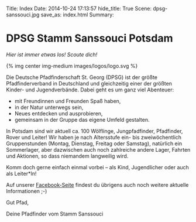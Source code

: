 Title: Index
Date: 2014-10-24 17:13:57
hide_title: True
Scene: dpsg-sanssouci.jpg
save_as: index.html
Summary: 

# DPSG Stamm Sanssouci Potsdam

*Hier ist immer etwas los! Scoute dich!*

{% img center img-medium images/logos/logo.svg %}

Die Deutsche Pfadfinderschaft St. Georg (DPSG) ist der größte Pfadfinderverband in Deutschland und gleichzeitig einer der größten Kinder- und Jugendverbände. Dabei geht es um ganz viel Abenteuer:

* mit Freundinnen und Freunden Spaß haben,
* in der Natur unterwegs sein,
* Neues entdecken und ausprobieren,
* gemeinsam in der Gruppe das eigene Umfeld gestalten.

In Potsdam sind wir aktuell ca. 100 Wölflinge, Jungpfadfinder, Pfadfinder, Rover und Leiter! Wir haben je nach Altersstufe ein- bis zweiwöchentlich Gruppenstunden (Montag, Dienstag, Freitag oder Samstag), natürlich ein Sommerlager, aber dazwischen auch noch zahlreiche andere Lager, Fahrten und Aktionen, so dass niemandem langweilig wird. 

Komm doch gerne einfach einmal vorbei – als Kind, Jugendlicher oder auch als Leiter*In!

Auf unserer [Facebook-Seite](https://www.facebook.com/pfadispotsdam) findest du übrigens auch noch weitere aktuelle Informationen ;-)

Gut Pfad,

Deine Pfadfinder vom Stamm Sanssouci